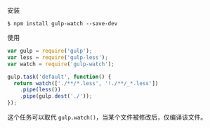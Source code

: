 安装
```
$ npm install gulp-watch --save-dev
```


使用
```js
var gulp = require('gulp');
var less = require('gulp-less');
var watch = require('gulp-watch');

gulp.task('default', function() {
  return watch(['./**/*.less', '!./**/_*.less'])
    .pipe(less())
    .pipe(gulp.dest('./'));
});
```
这个任务可以取代 `gulp.watch()`，当某个文件被修改后，仅编译该文件。